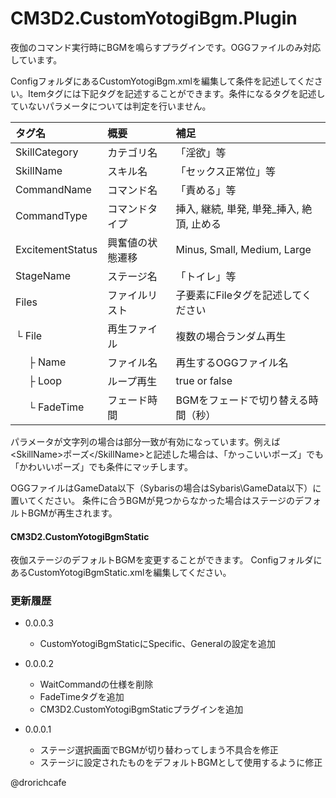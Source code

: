 
# CM3D2.CustomYotogiBgm.Plugin

夜伽のコマンド実行時にBGMを鳴らすプラグインです。OGGファイルのみ対応しています。

ConfigフォルダにあるCustomYotogiBgm.xmlを編集して条件を記述してください。Itemタグには下記タグを記述することができます。条件になるタグを記述していないパラメータについては判定を行いません。

| タグ名           | 概要             | 補足                                                        |
|:-----------------|:-----------------|:------------------------------------------------------------|
| SkillCategory    | カテゴリ名       | 「淫欲」等                                                  |
| SkillName        | スキル名         | 「セックス正常位」等                                        |
| CommandName      | コマンド名       | 「責める」等　　　　　                                      |
| CommandType      | コマンドタイプ   | 挿入, 継続, 単発, 単発_挿入, 絶頂, 止める                   |
| ExcitementStatus | 興奮値の状態遷移 | Minus, Small, Medium, Large                                 |
| StageName        | ステージ名       | 「トイレ」等                                                |
| Files            | ファイルリスト   | 子要素にFileタグを記述してください                          |
| └ File          | 再生ファイル     | 複数の場合ランダム再生                                      |
| 　 ├ Name       | ファイル名       | 再生するOGGファイル名                                       |
| 　 ├ Loop       | ループ再生       | true or false                                               |
| 　 └ FadeTime   | フェード時間     | BGMをフェードで切り替える時間（秒）                         |

パラメータが文字列の場合は部分一致が有効になっています。例えば&lt;SkillName&gt;ポーズ&lt;/SkillName&gt;と記述した場合は、「かっこいいポーズ」でも「かわいいポーズ」でも条件にマッチします。

OGGファイルはGameData以下（Sybarisの場合はSybaris\GameData以下）に置いてください。
条件に合うBGMが見つからなかった場合はステージのデフォルトBGMが再生されます。

#### CM3D2.CustomYotogiBgmStatic

夜伽ステージのデフォルトBGMを変更することができます。
ConfigフォルダにあるCustomYotogiBgmStatic.xmlを編集してください。

### 更新履歴

* 0.0.0.3
  * CustomYotogiBgmStaticにSpecific、Generalの設定を追加

* 0.0.0.2
  * WaitCommandの仕様を削除
  * FadeTimeタグを追加
  * CM3D2.CustomYotogiBgmStaticプラグインを追加

* 0.0.0.1
  * ステージ選択画面でBGMが切り替わってしまう不具合を修正
  * ステージに設定されたものをデフォルトBGMとして使用するように修正

@drorichcafe
